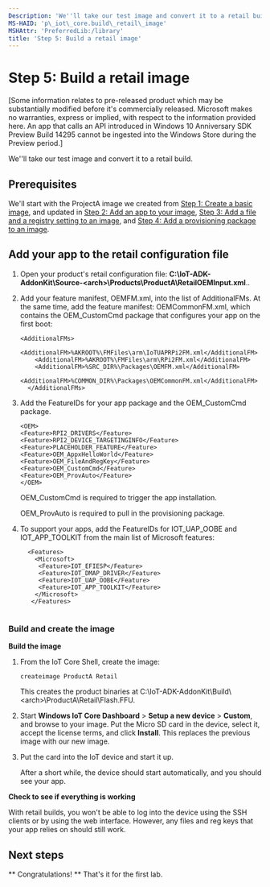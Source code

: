 ```yaml
---
Description: 'We''ll take our test image and convert it to a retail build.'
MS-HAID: 'p\_iot\_core.build\_retail\_image'
MSHAttr: 'PreferredLib:/library'
title: 'Step 5: Build a retail image'
---
```


# Step 5: Build a retail image


\[Some information relates to pre-released product which may be substantially modified before it's commercially released. Microsoft makes no warranties, express or implied, with respect to the information provided here. An app that calls an API introduced in Windows 10 Anniversary SDK Preview Build 14295 cannot be ingested into the Windows Store during the Preview period.\]

We''ll take our test image and convert it to a retail build. 

## <span id="Prerequisites"></span><span id="prerequisites"></span><span id="PREREQUISITES"></span>Prerequisites


We'll start with the ProjectA image we created from [Step 1: Create a basic image](create-a-basic-image.md), and updated in [Step 2: Add an app to your image](deploy-your-app-with-a-standard-board.md), [Step 3:  Add a file and a registry setting to an image](add-a-registry-setting-to-an-image.md), and [Step 4: Add a provisioning package to an image](add-a-provisioning-package-to-an-image.md).

## <span id="Add_your_app_to_the_retail_configuration_file"></span><span id="add_your_app_to_the_retail_configuration_file"></span><span id="ADD_YOUR_APP_TO_THE_RETAIL_CONFIGURATION_FILE"></span>Add your app to the retail configuration file


1.  Open your product's retail configuration file: **C:\\IoT-ADK-AddonKit\\Source-&lt;arch&gt;\\Products\\ProductA\\RetailOEMInput.xml**..

2.  Add your feature manifest, OEMFM.xml, into the list of AdditionalFMs. At the same time, add the feature manifest: OEMCommonFM.xml, which contains the OEM\_CustomCmd package that configures your app on the first boot:

    ``` syntax
    <AdditionalFMs>
        <AdditionalFM>%AKROOT%\FMFiles\arm\IoTUAPRPi2FM.xml</AdditionalFM>
        <AdditionalFM>%AKROOT%\FMFiles\arm\RPi2FM.xml</AdditionalFM>
        <AdditionalFM>%SRC_DIR%\Packages\OEMFM.xml</AdditionalFM>
        <AdditionalFM>%COMMON_DIR%\Packages\OEMCommonFM.xml</AdditionalFM>
      </AdditionalFMs>
    ```

3.  Add the FeatureIDs for your app package and the OEM\_CustomCmd package.

    ``` syntax
    <OEM> 
    <Feature>RPI2_DRIVERS</Feature> 
    <Feature>RPI2_DEVICE_TARGETINGINFO</Feature> 
    <Feature>PLACEHOLDER_FEATURE</Feature> 
    <Feature>OEM_AppxHelloWorld</Feature> 
    <Feature>OEM_FileAndRegKey</Feature> 
    <Feature>OEM_CustomCmd</Feature> 
    <Feature>OEM_ProvAuto</Feature>
    </OEM>
    ```
    
    OEM_CustomCmd is required to trigger the app installation.
    
    OEM_ProvAuto is required to pull in the provisioning package.

4.  To support your apps, add the FeatureIDs for IOT_UAP_OOBE and IOT_APP_TOOLKIT from the main list of Microsoft features:

    ``` syntax
      <Features>
        <Microsoft> 
         <Feature>IOT_EFIESP</Feature> 
         <Feature>IOT_DMAP_DRIVER</Feature> 
         <Feature>IOT_UAP_OOBE</Feature> 
         <Feature>IOT_APP_TOOLKIT</Feature> 
        </Microsoft>
       </Features>


### <span id="Build_and_create_the_image"></span><span id="build_and_create_the_image"></span><span id="BUILD_AND_CREATE_THE_IMAGE"></span>Build and create the image

**Build the image**

1.  From the IoT Core Shell, create the image:

    ``` syntax
    createimage ProductA Retail
    ```

    This creates the product binaries at C:\\IoT-ADK-AddonKit\\Build\\&lt;arch&gt;\\ProductA\\Retail\\Flash.FFU.

2.  Start **Windows IoT Core Dashboard** &gt; **Setup a new device** &gt; **Custom**, and browse to your image. Put the Micro SD card in the device, select it, accept the license terms, and click **Install**. This replaces the previous image with our new image.
3.  Put the card into the IoT device and start it up.

    After a short while, the device should start automatically, and you should see your app.

**Check to see if everything is working**

With retail builds, you won't be able to log into the device using the SSH clients or by using the web interface. However, any files and reg keys that your app relies on should still work.




## <span id="Next_steps"></span><span id="next_steps"></span><span id="NEXT_STEPS"></span>Next steps
** Congratulations! **
That's it for the first lab. 

<!--From here, you can continue on to:
-  [Step 6: Add a driver to an image](add-a-driver-to-an-image.md) 
-  ...or learn about updating your packages with Manage IoT Core device updates](..\..\service\iot\managing-iot-device-update.md) 

 -->

 

 



